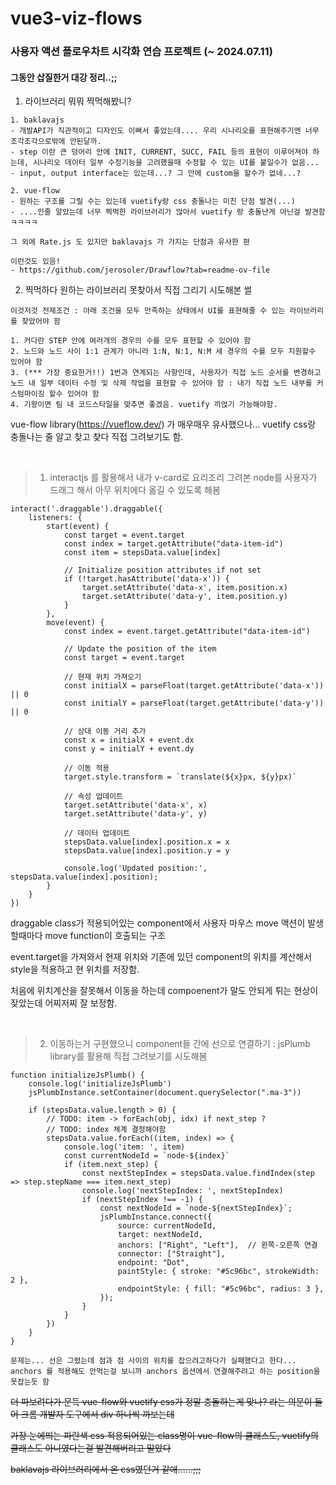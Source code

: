 # vue3-viz-flows

### 사용자 액션 플로우차트 시각화 연습 프로젝트 (~ 2024.07.11)

#### 그동안 삽질한거 대강 정리..;;

1. 라이브러리 뭐뭐 찍먹해봤니?
```
1. baklavajs
- 개발API가 직관적이고 디자인도 이뻐서 좋았는데.... 우리 시나리오를 표현해주기엔 너무 조각조각으로밖에 안된달까.
- step 이란 큰 덩어리 안에 INIT, CURRENT, SUCC, FAIL 등의 표현이 이루어져야 하는데, 시나리오 데이터 일부 수정기능을 고려했을때 수정할 수 있는 UI를 붙일수가 없음...
- input, output interface는 있는데...? 그 안에 custom을 할수가 없네...?

2. vue-flow
- 원하는 구조를 그릴 수는 있는데 vuetify랑 css 충돌나는 미친 단점 발견(...)
- ....인줄 알았는데 너무 찍먹한 라이브러리가 많아서 vuetify 랑 충돌난게 아닌걸 발견함 ㅋㅋㅋㅋ

그 외에 Rate.js 도 있지만 baklavajs 가 가지는 단점과 유사한 편

이런것도 있음!
- https://github.com/jerosoler/Drawflow?tab=readme-ov-file
```

2. 찍먹하다 원하는 라이브러리 못찾아서 직접 그리기 시도해본 썰
   
```
이것저것 전제조건 : 아래 조건을 모두 만족하는 상태에서 UI를 표현해줄 수 있는 라이브러리를 찾았어야 함

1. 커다란 STEP 안에 여러개의 경우의 수를 모두 표현할 수 있어야 함 
2. 노드와 노드 사이 1:1 관계가 아니라 1:N, N:1, N:M 세 경우의 수를 모두 지원할수 있어야 함
3. (*** 가장 중요한거!!) 1번과 연계되는 사항인데, 사용자가 직접 노드 순서를 변경하고 노드 내 일부 데이터 수정 및 삭제 작업을 표현할 수 있어야 함 : 내가 직접 노드 내부를 커스텀마이징 할수 있어야 함
4. 기왕이면 팀 내 코드스타일을 맞추면 좋겠음. vuetify 끼얹기 가능해야함.
```
vue-flow library(https://vueflow.dev/) 가 매우매우 유사했으나... vuetify css랑 충돌나는 줄 알고 찾고 찾다 직접 그려보기도 함.

<br>

> 1. interactjs 를 활용해서 내가 v-card로 요리조리 그려본 node를 사용자가 드래그 해서 아무 위치에다 옮길 수 있도록 해봄

```
interact('.draggable').draggable({
    listeners: {
        start(event) {
            const target = event.target
            const index = target.getAttribute("data-item-id")
            const item = stepsData.value[index]

            // Initialize position attributes if not set
            if (!target.hasAttribute('data-x')) {
                target.setAttribute('data-x', item.position.x)
                target.setAttribute('data-y', item.position.y)
            }
        },
        move(event) {
            const index = event.target.getAttribute("data-item-id")

            // Update the position of the item
            const target = event.target

            // 현재 위치 가져오기
            const initialX = parseFloat(target.getAttribute('data-x')) || 0
            const initialY = parseFloat(target.getAttribute('data-y')) || 0

            // 상대 이동 거리 추가
            const x = initialX + event.dx
            const y = initialY + event.dy

            // 이동 적용
            target.style.transform = `translate(${x}px, ${y}px)`

            // 속성 업데이트
            target.setAttribute('data-x', x)
            target.setAttribute('data-y', y)

            // 데이터 업데이트
            stepsData.value[index].position.x = x
            stepsData.value[index].position.y = y

            console.log('Updated position:', stepsData.value[index].position);
        }
    }
})
```
draggable class가 적용되어있는 component에서 사용자 마우스 move 액션이 발생할때마다 move function이 호출되는 구조

event.target을 가져와서 현재 위치와 기존에 있던 component의 위치를 계산해서 style을 적용하고 현 위치를 저장함.


처음에 위치계산을 잘못해서 이동을 하는데 compoenent가 말도 안되게 튀는 현상이 잦았는데 어찌저찌 잘 보정함.

<br>

> 2. 이동하는거 구현했으니 component들 간에 선으로 연결하기 : jsPlumb library를 활용해 직접 그려보기를 시도해봄
```
function initializeJsPlumb() {
    console.log('initializeJsPlumb')
    jsPlumbInstance.setContainer(document.querySelector(".ma-3"))

    if (stepsData.value.length > 0) {
        // TODO: item -> forEach(obj, idx) if next_step ?
        // TODO: index 체계 결정해야함
        stepsData.value.forEach((item, index) => {
            console.log('item: ', item)
            const currentNodeId = `node-${index}`
            if (item.next_step) {
                const nextStepIndex = stepsData.value.findIndex(step => step.stepName === item.next_step)
                console.log('nextStepIndex: ', nextStepIndex)
                if (nextStepIndex !== -1) {
                    const nextNodeId = `node-${nextStepIndex}`;
                    jsPlumbInstance.connect({
                        source: currentNodeId,
                        target: nextNodeId,
                        anchors: ["Right", "Left"],  // 왼쪽-오른쪽 연결
                        connector: ["Straight"],
                        endpoint: "Dot",
                        paintStyle: { stroke: "#5c96bc", strokeWidth: 2 },
                        endpointStyle: { fill: "#5c96bc", radius: 3 },
                    });
                }
            }
        })
    }
}

문제는... 선은 그렸는데 점과 점 사이의 위치를 잡으려고하다가 실패했다고 한다...
anchors 를 적용해도 안먹는걸 보니까 anchors 옵션에서 연결해주려고 하는 position을 못잡는듯 함
```
~~더 파보려다가 문득 vue-flow와 vuetify css가 정말 충돌하는게 맞나? 라는 의문이 들어 크롬 개발자 도구에서 div 하나씩 까보는데~~

~~가장 눈에띄는 파란색 css 적용되어있는 class명이 vue-flow의 클래스도, vuetify의 클래스도 아니였다는걸 발견해버리고 말았다~~

~~baklavajs 라이브러리에서 온 css였던거 같애......;;;~~
